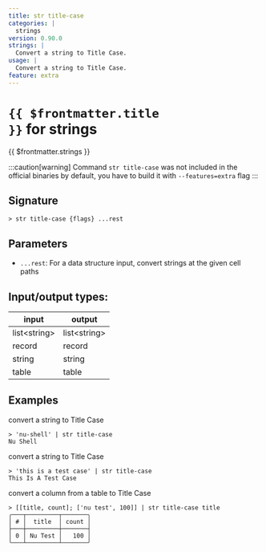 ```yaml
---
title: str title-case
categories: |
  strings
version: 0.90.0
strings: |
  Convert a string to Title Case.
usage: |
  Convert a string to Title Case.
feature: extra
---
```


<!-- This file is automatically generated. Please edit the command in https://github.com/nushell/nushell instead. -->

# <code>{{ $frontmatter.title }}</code> for strings

<div class='command-title'>{{ $frontmatter.strings }}</div>

:::caution[warning]
Command `str title-case` was not included in the official binaries by default, you have to build it with `--features=extra` flag
:::

## Signature

`> str title-case {flags} ...rest`

## Parameters

- `...rest`: For a data structure input, convert strings at the given cell paths

## Input/output types:

| input          | output         |
| -------------- | -------------- |
| list\<string\> | list\<string\> |
| record         | record         |
| string         | string         |
| table          | table          |

## Examples

convert a string to Title Case

```nu
> 'nu-shell' | str title-case
Nu Shell
```

convert a string to Title Case

```nu
> 'this is a test case' | str title-case
This Is A Test Case
```

convert a column from a table to Title Case

```nu
> [[title, count]; ['nu test', 100]] | str title-case title
╭───┬─────────┬───────╮
│ # │  title  │ count │
├───┼─────────┼───────┤
│ 0 │ Nu Test │   100 │
╰───┴─────────┴───────╯

```
